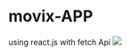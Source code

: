 # movix-APP
using react.js with fetch Api
<img src="https://github.com/rishabhyadav3171/movix-APP/assets/147372159/4a84e523-6301-4bdf-ac8b-b0136ed2e7d3"/>
